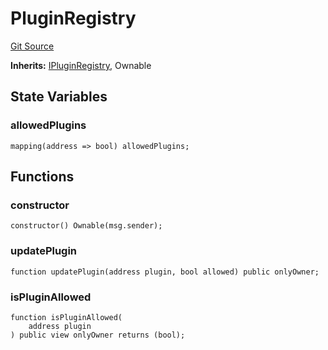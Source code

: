 # PluginRegistry
[Git Source](https://github.com/Ammalgam-Protocol/core-v1/blob/bbf468c990ab84694ca54d6197acec418d42c187/contracts/tokens/PluginRegistry.sol)

**Inherits:**
[IPluginRegistry](/docs/developer-guide/contracts/interfaces/tokens/IPluginRegistry.sol/interface.IPluginRegistry.md), Ownable


## State Variables
### allowedPlugins

```solidity
mapping(address => bool) allowedPlugins;
```


## Functions
### constructor


```solidity
constructor() Ownable(msg.sender);
```

### updatePlugin


```solidity
function updatePlugin(address plugin, bool allowed) public onlyOwner;
```

### isPluginAllowed


```solidity
function isPluginAllowed(
    address plugin
) public view onlyOwner returns (bool);
```


